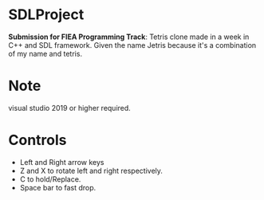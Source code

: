 # SDLProject
**Submission for FIEA Programming Track**: 
Tetris clone made in a week in C++ and SDL framework. Given the name Jetris because it's a combination of my name and tetris.

# Note
visual studio 2019 or higher required.

# Controls
- Left and Right arrow keys
- Z and X to rotate left and right respectively.
- C to hold/Replace.
- Space bar to fast drop.
